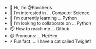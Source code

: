 - 👋 Hi, I’m @Pancherls
- 👀 I’m interested in ... Computer Science
- 🌱 I’m currently learning ... Python
- 💞️ I’m looking to collaborate on ... Python
- 📫 How to reach me ... Github
- 😄 Pronouns: ... He/Him
- ⚡ Fun fact: ... I have a cat called Twiglet!

<!---
Pancherls/Pancherls is a ✨ special ✨ repository because its `README.md` (this file) appears on your GitHub profile.
You can click the Preview link to take a look at your changes.
--->
